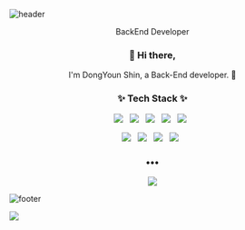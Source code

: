 ![header](https://capsule-render.vercel.app/api?type=wave&color=auto&height=300&section=header&text=Dongky%20Home&fontSize=90&animation=fadeIn&fontAlignY=38)
<p align='center'> BackEnd Developer </p>

<h3 align="center"> 👋 Hi there,</h3>
<p align="center">
I'm DongYoun Shin, a Back-End developer. 🌱 <br>
</p>

<h3 align="center">✨ Tech Stack ✨ </h3>

<p align="center">
  <img src="https://img.shields.io/badge/Kotlin-brightgreen.svg?&style=flat-square&logo=Kotlin&logoColor=white"/>&nbsp;&nbsp;
  <img src="https://img.shields.io/badge/Java-blue.svg?&style=flat-square&logo=Java&logoColor=white"/>&nbsp;&nbsp;
  <img src="https://img.shields.io/badge/SpringBoot-brightgreen.svg?&style=flat-square&logo=spring&logoColor=white"/>&nbsp;&nbsp;
  <img src="https://img.shields.io/badge/GitLab-orange.svg?&style=flat-square&logo=GitLab&logoColor=white"/>&nbsp;&nbsp;
  <img src="https://img.shields.io/badge/Elasticsearch-blue.svg?&style=flat-square&logo=Elasticsearch&logoColor=white"/>&nbsp;&nbsp;
</p>
<p align="center">
  <img src="https://img.shields.io/badge/jenkins-blue.svg?&style=flat-square&logo=jenkins&logoColor=white"/>&nbsp;&nbsp;
  <img src="https://img.shields.io/badge/Oracle-red.svg?&style=flat-square&logo=oracle&logoColor=white"/>&nbsp;&nbsp;
  <img src="https://img.shields.io/badge/RabbitMQ-orange.svg?&style=flat-square&logo=RabbitMQ&logoColor=white"/>&nbsp;&nbsp;
  <img src="https://img.shields.io/badge/docker-blue.svg?&style=flat-square&logo=docker&logoColor=white"/>&nbsp;&nbsp;
</p>

<h3 align="center">•••</h3>

<p align="center">
  <a target="_blank" href="https://hits.seeyoufarm.com"><img src="https://hits.seeyoufarm.com/api/count/incr/badge.svg?url=https%3A%2F%2Fgithub.com%2Fshindongyoun%2Fhit-counter&count_bg=%2379C83D&title_bg=%23555555&icon=&icon_color=%23E7E7E7&title=hits&edge_flat=fals"/></a>
</p>

![footer](https://capsule-render.vercel.app/api?type=wave&color=auto&height=200&section=footer&text=%20&fontSize=90)


[![](https://raw.githubusercontent.com/shindongyoun/shindongyoun/main/profile-summary-card-output/solarized/1-repos-per-language.svg)](https://github.com/vn7n24fzkq/github-profile-summary-cards)
